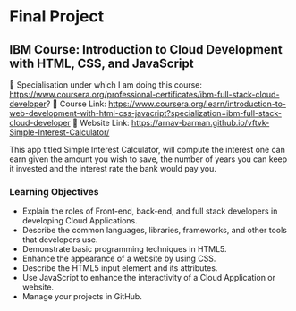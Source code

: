 # Final Project
## IBM Course: Introduction to Cloud Development with HTML, CSS, and JavaScript

🔗 Specialisation under which I am doing this course: https://www.coursera.org/professional-certificates/ibm-full-stack-cloud-developer?
🔗 Course Link: https://www.coursera.org/learn/introduction-to-web-development-with-html-css-javacript?specialization=ibm-full-stack-cloud-developer
🔗 Website Link: https://arnav-barman.github.io/vftvk-Simple-Interest-Calculator/

This app titled Simple Interest Calculator, will compute the interest one can earn given the amount you wish to save, the number of years you can keep it invested and the interest rate the bank would pay you.

### Learning Objectives
* Explain the roles of Front-end, back-end, and full stack developers in developing Cloud Applications.
* Describe the common languages, libraries, frameworks, and other tools that developers use.
* Demonstrate basic programming techniques in HTML5.
* Enhance the appearance of a website by using CSS.
* Describe the HTML5 input element and its attributes.
* Use JavaScript to enhance the interactivity of a Cloud Application or website.
* Manage your projects in GitHub.

